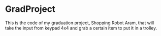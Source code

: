 # GradProject
This is the code of my graduation project, Shopping Robot Aram, that will take the input from keypad 4x4 and grab a certain item to put it in a trolley.
